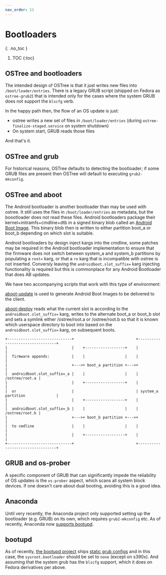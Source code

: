 ```yaml
---
nav_order: 11
---
```


# Bootloaders
{: .no_toc }

1. TOC
{:toc}

## OSTree and bootloaders

The intended design of OSTree is that it just writes new files into `/boot/loader/entries`.  There is a legacy GRUB script (shipped on Fedora as `ostree-grub2`) that is intended only for the cases where the system GRUB does not support the `blscfg` verb.

In the happy path then, the flow of an OS update is just:

- ostree writes a new set of files in `/boot/loader/entries` (during `ostree-finalize-staged.service` on system shutdown)
- On system start, GRUB reads those files

And that's it.

## OSTree and grub

For historical reasons, OSTree defaults to detecting the bootloader; if some GRUB files are present then OSTree will default to executing `grub2-mkconfig`.

[Commented out for now, as this can lead to the system not booting in some cases.]: #
[This can be avoided by setting `sysroot.bootloader=none` (except this should not be set on s390x).]: #

## OSTree and aboot

The Android bootloader is another bootloader than may be used with ostree. It still uses the files in `/boot/loader/entries` as metadata, but the boootloader does not read these files. Android bootloaders package their kernel+initramfs+cmdline+dtb in a signed binary blob called an [Android Boot Image](https://source.android.com/docs/core/architecture/bootloader/boot-image-header). This binary blob then is written to either partition boot_a or boot_b depending on which slot is suitable.

Android bootloaders by design inject kargs into the cmdline, some patches may be required in the Android bootloader implementation to ensure that the firmware does not switch between system_a and system_b partitions by populating a `root=` karg, or that a `ro` karg that is incompatible with ostree is not inserted. Conversly leaving the `androidboot.slot_suffix=` karg injecting functionality is required but this is commonplace for any Android Bootloader that does AB updates.

We have two accompanying scripts that work with this type of environment:

[aboot-update](https://gitlab.com/CentOS/automotive/rpms/aboot-update) is used to generate Android Boot Images to be delivered to the client.

[aboot-deploy](https://gitlab.com/CentOS/automotive/rpms/aboot-deploy) reads what the current slot is according to the `androidboot.slot_suffix=` karg, writes to the alternate boot_a or boot_b slot and sets a symlink either /ostree/root.a or /ostree/root.b so that it is known which userspace directory to boot into based on the `androidboot.slot_suffix=` karg, on subsequent boots.

```
+-----------------------------+                            +---------------------------------+
|                             |    +------------------+    |                                 |
|  firmware appends:          |    |                  |    |                                 |
|                             +--->+ boot_a partition +--->+                                 |
|  androidboot.slot_suffix=_a |    |                  |    |                  /ostree/root.a |
|                             |    +------------------+    |                                 |
|  or                         |                            | system_a partition              |
|                             |    +------------------+    |                                 |
|  androidboot.slot_suffix=_b |    |                  |    |                  /ostree/root.b |
|                             +--->+ boot_b partition +--->+                                 |
|  to cmdline                 |    |                  |    |                                 |
|                             |    +------------------+    |                                 |
+-----------------------------+                            +---------------------------------+
```

## GRUB and os-prober

A specific component of GRUB that can significantly impede the reliability of OS updates is the `os-prober` aspect, which scans all system block devices.  If one doesn't care about dual booting, avoiding this is a good idea.

## Anaconda

Until very recently, the Anaconda project only supported setting up the bootloader (e.g. GRUB) on its own, which requires `grub2-mkconfig` etc.  As of recently, Anaconda now [supports bootupd](https://github.com/rhinstaller/anaconda/pull/5298).

## bootupd

As of recently, [the bootupd project](https://github.com/coreos/bootupd/) ships [static grub configs](https://github.com/coreos/bootupd/tree/main/src/grub2) and in this case, the `sysroot.bootloader` should be set to `none` (except on s390x).
And assuming that the system grub has the `blscfg` support, which it does on Fedora derivatives per above.
